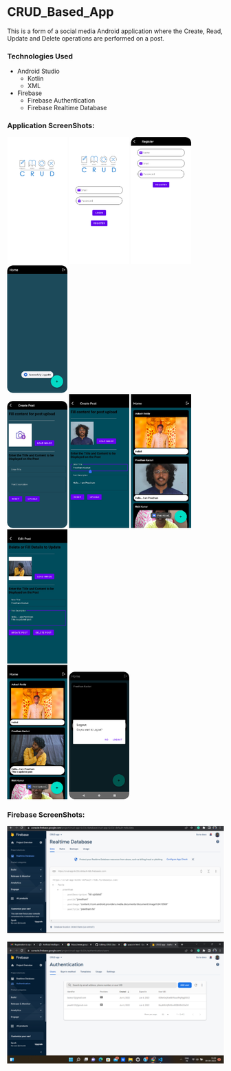 # CRUD_Based_App

 This is a form of a social media Android application where the Create, Read, Update and Delete operations are performed on a post.
 ### Technologies Used
   - Android Studio
     - Kotlin
     - XML
   - Firebase
     - Firebase Authentication
     - Firebase Realtime Database
   
 ### Application ScreenShots:
 <img hight="120" width="140" src="app/1.png">&nbsp;<img hight="120" width="140" src="app/2.png">&nbsp;<img hight="120" width="140" src="app/3.png">&nbsp;<img hight="120" width="140" src="app/4.png">&nbsp;<br/>
 <img hight="120" width="140" src="app/5.png">&nbsp;<img hight="120" width="140" src="app/6.jpg">&nbsp;<img hight="120" width="140" src="app/7.jpg">&nbsp;<img hight="120" width="140" src="app/8.jpg">&nbsp;<br/><img hight="120" width="140" src="app/9.jpg">&nbsp;<img hight="120" width="140" src="app/10.png">
 
 ### Firebase ScreenShots:
 <img src="app/11.png">&nbsp;<img src="app/12.png">
